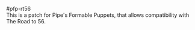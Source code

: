 #pfp-rt56 \
This is a patch for Pipe's Formable Puppets, that allows compatibility with The Road to 56.